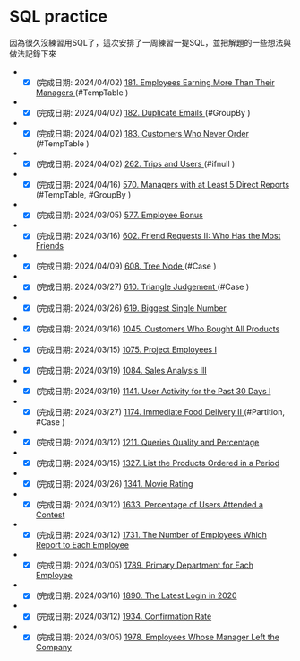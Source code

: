 # SQL practice
因為很久沒練習用SQL了，這次安排了一周練習一提SQL，並把解題的一些想法與做法記錄下來  

  * -[x] (完成日期: 2024/04/02) <a href="181/Employees_Earning_More_Than_Their_Managers.ipynb">181. Employees Earning More Than Their Managers </a> (#TempTable )
  * -[x] (完成日期: 2024/04/02) <a href="182/Duplicate_Emails.ipynb">182. Duplicate Emails </a> (#GroupBy )
  * -[x] (完成日期: 2024/04/02) <a href="183/Customers_Who_Never_Order.ipynb">183. Customers Who Never Order </a> (#TempTable )
  * -[x] (完成日期: 2024/04/02) <a href="262/Trips_and_Users.ipynb">262. Trips and Users </a> (#ifnull )
  * -[x] (完成日期: 2024/04/16) <a href="570/Managers_with_at_Least_5_Direct_Reports.ipynb">570. Managers with at Least 5 Direct Reports </a> (#TempTable, #GroupBy )
  * -[x] (完成日期: 2024/03/05) <a href="577/Employee_Bonus.ipynb">577. Employee Bonus </a>
  * -[x] (完成日期: 2024/03/16) <a href="602/Friend_Requests_II_Who_Has_the_Most_Friends.ipynb">602. Friend Requests II: Who Has the Most Friends </a>
  * -[x] (完成日期: 2024/04/09) <a href="608/Tree_Node.ipynb">608. Tree Node </a> (#Case )
  * -[x] (完成日期: 2024/03/27) <a href="610/Triangle_Judgement.ipynb">610. Triangle Judgement </a> (#Case )
  * -[x] (完成日期: 2024/03/26) <a href="619/Biggest_Single_Number.ipynb">619. Biggest Single Number </a>
  * -[x] (完成日期: 2024/03/16) <a href="1045/Customers_Who_Bought_All_Products.ipynb">1045. Customers Who Bought All Products </a>
  * -[x] (完成日期: 2024/03/15) <a href="1075/Project_Employees_I.ipynb">1075. Project Employees I </a>
  * -[x] (完成日期: 2024/03/19) <a href="1084/Sales_Analysis_III.ipynb">1084. Sales Analysis III </a>
  * -[x] (完成日期: 2024/03/19) <a href="1141/User_Activity_for_the_Past_30_Days_I.ipynb">1141. User Activity for the Past 30 Days I </a>
  * -[x] (完成日期: 2024/03/27) <a href="1174/Immediate_Food_Delivery_II.ipynb">1174. Immediate Food Delivery II </a> (#Partition, #Case )
  * -[x] (完成日期: 2024/03/12) <a href="1211/Queries_Quality_and_Percentage.ipynb">1211. Queries Quality and Percentage </a>
  * -[x] (完成日期: 2024/03/15) <a href="1327/List_the_Products_Ordered_in_a_Period.ipynb">1327. List the Products Ordered in a Period </a>
  * -[x] (完成日期: 2024/03/26) <a href="1341/Movie_Rating.ipynb">1341. Movie Rating </a>
  * -[x] (完成日期: 2024/03/12) <a href="1633/Percentage_of_Users_Attended_a_Contest.ipynb">1633. Percentage of Users Attended a Contest </a>
  * -[x] (完成日期: 2024/03/12) <a href="1731/The_Number_of_Employees_Which_Report_to_Each_Employee.ipynb">1731. The Number of Employees Which Report to Each Employee </a>
  * -[x] (完成日期: 2024/03/05) <a href="1789/Primary_Department_for_Each_Employee.ipynb">1789. Primary Department for Each Employee </a>
  * -[x] (完成日期: 2024/03/16) <a href="1890/The_Latest_Login_in_2020.ipynb">1890. The Latest Login in 2020 </a>
  * -[x] (完成日期: 2024/03/12) <a href="1934/Confirmation_Rate.ipynb">1934. Confirmation Rate </a>
  * -[x] (完成日期: 2024/03/05) <a href="1978/Employees_Whose_Manager_Left_the_Company.ipynb">1978. Employees Whose Manager Left the Company </a>
